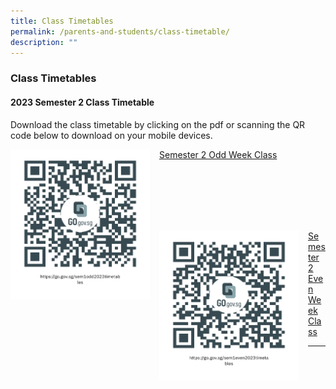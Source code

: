```yaml
---
title: Class Timetables
permalink: /parents-and-students/class-timetable/
description: ""
---
```

### Class Timetables

#### 2023 Semester 2 Class Timetable
Download the class timetable by clicking on the pdf or scanning the QR code below to download on your mobile devices.

<img src="/images/Class%20Timetables/sem1odd2023timetables.png" style="width:223px;height:240px;margin-right:15px;" align="left">

[Semester 2 Odd Week Class](/files/Parents%20and%20Students/2023%20semester%202%20timetable%20odd%20week%20class.pdf)


<br> <br> <br> <br> <br>

<img src="/images/Class%20Timetables/sem1even2023timetables.png" style="width:223px;height:240px;margin-right:15px;" align="left">

[Semester 2 Even Week Class](/files/Parents%20and%20Students/2023%20semester%202%20timetable%20even%20week%20class.pdf)

<hr>
